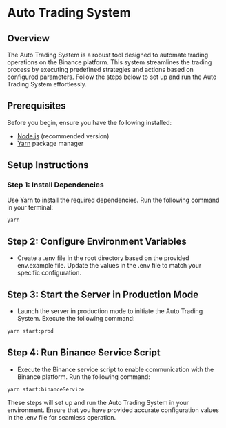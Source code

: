# Auto Trading System

## Overview

The Auto Trading System is a robust tool designed to automate trading operations on the Binance platform. This system streamlines the trading process by executing predefined strategies and actions based on configured parameters. Follow the steps below to set up and run the Auto Trading System effortlessly.

## Prerequisites

Before you begin, ensure you have the following installed:

- [Node.js](https://nodejs.org/) (recommended version)
- [Yarn](https://yarnpkg.com/) package manager

## Setup Instructions

### Step 1: Install Dependencies

Use Yarn to install the required dependencies. Run the following command in your terminal:

```bash
yarn
```
## Step 2: Configure Environment Variables

- Create a .env file in the root directory based on the provided env.example file. Update the values in the .env file to match your specific configuration.

## Step 3: Start the Server in Production Mode

- Launch the server in production mode to initiate the Auto Trading System. Execute the following command:
```bash
yarn start:prod
```

## Step 4: Run Binance Service Script

- Execute the Binance service script to enable communication with the Binance platform. Run the following command:
```bash
yarn start:binanceService
```

These steps will set up and run the Auto Trading System in your environment. Ensure that you have provided accurate configuration values in the .env file for seamless operation.
